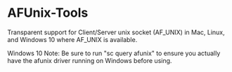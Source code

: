 # AFUnix-Tools

Transparent support for Client/Server unix socket (AF_UNIX) in Mac, Linux, and Windows 10 where AF_UNIX is available. 

Windows 10 Note: Be sure to run "sc query afunix" to ensure you actually have the afunix driver running on Windows before using.